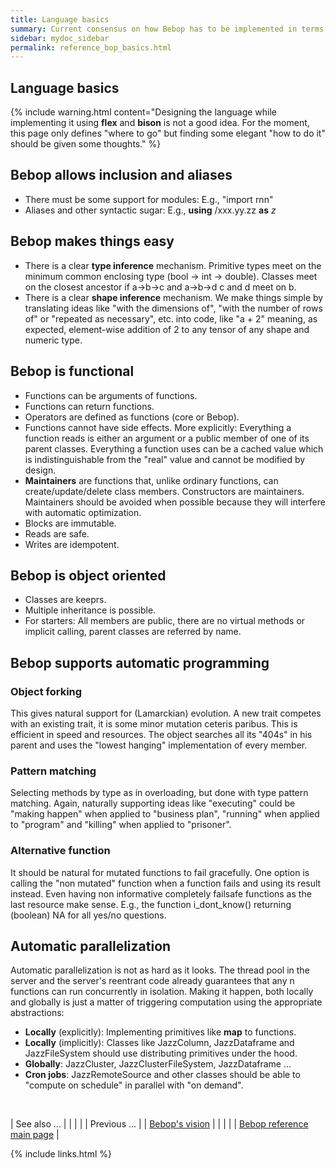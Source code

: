 ```yaml
---
title: Language basics
summary: Current consensus on how Bebop has to be implemented in terms of the language itself and support for automatic programming.
sidebar: mydoc_sidebar
permalink: reference_bop_basics.html
---
```


## Language basics

{% include warning.html content="Designing the language while implementing it using **flex** and **bison** is not a good idea.
For the moment, this page only defines \"where to go\" but finding some elegant \"how to do it\" should be given some thoughts." %}

## Bebop allows inclusion and aliases

  * There must be some support for modules: E.g., "import rnn"
  * Aliases and other syntactic sugar: E.g., **using** /xxx.yy.zz **as** _z_

## Bebop makes things easy

  * There is a clear **type inference** mechanism. Primitive types meet on the minimum common enclosing type (bool -> int -> double). Classes meet on the closest ancestor if a->b->c and a->b->d  c and d meet on b.
  * There is a clear **shape inference** mechanism. We make things simple by translating ideas like "with the dimensions of", "with the number of rows of" or "repeated as necessary", etc. into code, like "a + 2" meaning, as expected, element-wise addition of 2 to any tensor of any shape and numeric type.

## Bebop is functional

  * Functions can be arguments of functions.
  * Functions can return functions.
  * Operators are defined as functions (core or Bebop).
  * Functions cannot have side effects. More explicitly: Everything a function reads is either an argument or a public member of one of its parent classes. Everything a function uses can be a cached value which is indistinguishable from the "real" value and cannot be modified by design.
  * **Maintainers** are functions that, unlike ordinary functions, can create/update/delete class members. Constructors are maintainers. Maintainers should be avoided when possible because they will interfere with automatic optimization.
  * Blocks are immutable.
  * Reads are safe.
  * Writes are idempotent.

## Bebop is object oriented

  * Classes are keeprs.
  * Multiple inheritance is possible.
  * For starters: All members are public, there are no virtual methods or implicit calling, parent classes are referred by name.

## Bebop supports automatic programming

### Object forking

This gives natural support for (Lamarckian) evolution. A new trait competes with an existing trait, it is some minor mutation ceteris
paribus. This is efficient in speed and resources. The object searches all its "404s" in his parent and uses the "lowest hanging"
implementation of every member.

### Pattern matching

Selecting methods by type as in overloading, but done with type pattern matching. Again, naturally supporting ideas like "executing"
could be "making happen" when applied to "business plan", "running" when applied to "program" and "killing" when applied to "prisoner".

### Alternative function

It should be natural for mutated functions to fail gracefully. One option is calling the "non mutated" function when a function fails and
using its result instead. Even having non informative completely failsafe functions as the last resource make sense. E.g., the function
i_dont_know() returning (boolean) NA for all yes/no questions.

## Automatic parallelization

Automatic parallelization is not as hard as it looks. The thread pool in the server and the server's reentrant code already guarantees that
any n functions can run concurrently in isolation. Making it happen, both locally and globally is just a matter of triggering computation
using the appropriate abstractions:

  * **Locally** (explicitly): Implementing primitives like **map** to functions.
  * **Locally** (implicitly): Classes like JazzColumn, JazzDataframe and JazzFileSystem should use distributing primitives under the hood.
  * **Globally**: JazzCluster, JazzClusterFileSystem, JazzDataframe ...
  * **Cron jobs**: JazzRemoteSource and other classes should be able to "compute on schedule" in parallel with "on demand".

<br/>

| <span class="label label-default">See also ...</span> | | | | | <span class="label label-info">Previous ...</span> |
| [Bebop's vision](vision_bebop.html) | | | | | [Bebop reference main page](reference_bop_top.html) |

{% include links.html %}

